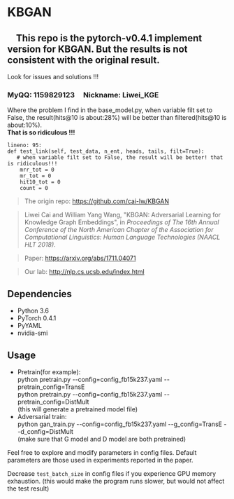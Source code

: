 # KBGAN
## &nbsp;&nbsp;&nbsp;&nbsp;This repo is the pytorch-v0.4.1 implement version for KBGAN. But the results is not consistent with the original result. 
Look for issues and solutions !!!  
### MyQQ: 1159829123 &nbsp;&nbsp;&nbsp;&nbsp;Nickname: Liwei_KGE   

Where the problem I find in the base_model.py, when variable filt set to False, the result(hits@10 is about:28%) will be better than filtered(hits@10 is about:10%).   
**That is so ridiculous !!!**
```angular2html
lineno: 95:
def test_link(self, test_data, n_ent, heads, tails, filt=True):
   # when variable filt set to False, the result will be better! that is ridiculous!!!
    mrr_tot = 0
    mr_tot = 0
    hit10_tot = 0
    count = 0
```
> The origin repo: https://github.com/cai-lw/KBGAN  

> Liwei Cai and William Yang Wang, "KBGAN: Adversarial Learning for Knowledge Graph Embeddings", in *Proceedings of The 16th Annual Conference of the North American Chapter of the Association for Computational Linguistics: Human Language Technologies (NAACL HLT 2018)*.

> Paper: https://arxiv.org/abs/1711.04071

> Our lab: http://nlp.cs.ucsb.edu/index.html

## Dependencies
* Python 3.6
* PyTorch 0.4.1
* PyYAML
* nvidia-smi


## Usage

* Pretrain(for example):   
python pretrain.py --config=config_fb15k237.yaml --pretrain_config=TransE  
python pretrain.py --config=config_fb15k237.yaml --pretrain_config=DistMult  
(this will generate a pretrained model file)
* Adversarial train:  
 python gan_train.py --config=config_fb15k237.yaml --g_config=TransE --d_config=DistMult  
(make sure that G model and D model are both pretrained)

Feel free to explore and modify parameters in config files. Default parameters are those used in experiments reported in the paper.

Decrease `test_batch_size` in config files if you experience GPU memory exhaustion. (this would make the program runs slower, but would not affect the test result)
